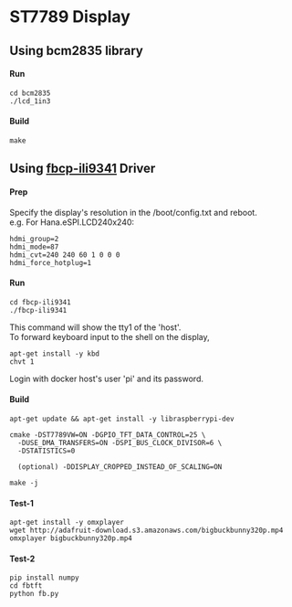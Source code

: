 ST7789 Display
=

## Using bcm2835 library
#### Run
    cd bcm2835
    ./lcd_1in3

#### Build
    make

## Using [fbcp-ili9341](https://github.com/juj/fbcp-ili9341) Driver
#### Prep
Specify the display's resolution in the /boot/config.txt and reboot.
<br>e.g. For Hana.eSPI.LCD240x240:

    hdmi_group=2
    hdmi_mode=87
    hdmi_cvt=240 240 60 1 0 0 0
    hdmi_force_hotplug=1

#### Run
    cd fbcp-ili9341
    ./fbcp-ili9341

This command will show the tty1 of the 'host'.<br>
To forward keyboard input to the shell on the display,

    apt-get install -y kbd
    chvt 1
    
Login with docker host's user 'pi' and its password.

#### Build
    apt-get update && apt-get install -y libraspberrypi-dev

    cmake -DST7789VW=ON -DGPIO_TFT_DATA_CONTROL=25 \
      -DUSE_DMA_TRANSFERS=ON -DSPI_BUS_CLOCK_DIVISOR=6 \
      -DSTATISTICS=0

      (optional) -DDISPLAY_CROPPED_INSTEAD_OF_SCALING=ON

    make -j
    
#### Test-1
    apt-get install -y omxplayer
    wget http://adafruit-download.s3.amazonaws.com/bigbuckbunny320p.mp4
    omxplayer bigbuckbunny320p.mp4
    
#### Test-2
    pip install numpy
    cd fbtft
    python fb.py